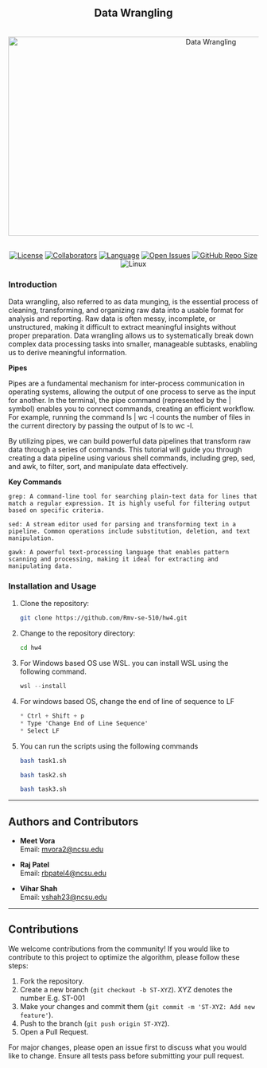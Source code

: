 <h2 align="center">
    Data Wrangling
</h2>

<br>

<div align="center">
        <img width="800" height="400" src="https://drive.google.com/file/d/1opR4s2bP49oyb3_NyCctykcWAcR5iivU/view?usp=sharing" alt="Data Wrangling">
</div>

<br>

<div align="center">


[![License](https://img.shields.io/badge/License-MIT-purple.svg?style=flat)](https://github.com/Rmv-se-510/hw4/main/LICENSE)
[![Collaborators](https://img.shields.io/badge/Collaborators-3-orange.svg?style=flat)](https://github.com/Rmv-se-510/hw4/graphs/contributors)
[![Language](https://img.shields.io/badge/Language-Python-blue.svg?style=flat)](https://github.com/Rmv-se-510/hw4/search?l=shell)
[![Open Issues](https://img.shields.io/github/issues/Rmv-se-510/hw4)](https://github.com/Rmv-se-510/hw4/issues)
[![GitHub Repo Size](https://img.shields.io/github/repo-size/Rmv-se-510/hw4.svg)](https://img.shields.io/github/repo-size/Rmv-se-510/hw4.svg)
![Linux](https://img.shields.io/badge/Linux-FCC624?style=for-the-badge&logo=linux&logoColor=black)

</div>


### Introduction

Data wrangling, also referred to as data munging, is the essential process of cleaning, transforming, and organizing raw data into a usable format for analysis and reporting. Raw data is often messy, incomplete, or unstructured, making it difficult to extract meaningful insights without proper preparation. Data wrangling allows us to systematically break down complex data processing tasks into smaller, manageable subtasks, enabling us to derive meaningful information.

<b>Pipes</b>

Pipes are a fundamental mechanism for inter-process communication in operating systems, allowing the output of one process to serve as the input for another. In the terminal, the pipe command (represented by the | symbol) enables you to connect commands, creating an efficient workflow. For example, running the command ls | wc -l counts the number of files in the current directory by passing the output of ls to wc -l.

By utilizing pipes, we can build powerful data pipelines that transform raw data through a series of commands. This tutorial will guide you through creating a data pipeline using various shell commands, including grep, sed, and awk, to filter, sort, and manipulate data effectively.

<b>Key Commands</b>

```grep: A command-line tool for searching plain-text data for lines that match a regular expression. It is highly useful for filtering output based on specific criteria.```

```sed: A stream editor used for parsing and transforming text in a pipeline. Common operations include substitution, deletion, and text manipulation.```

```gawk: A powerful text-processing language that enables pattern scanning and processing, making it ideal for extracting and manipulating data.```


### Installation and Usage

1. Clone the repository:
   ```bash
   git clone https://github.com/Rmv-se-510/hw4.git
   ```

2. Change to the repository directory:
   ```bash
   cd hw4
   ```

3. For Windows based OS use WSL. you can install WSL using the following command.
    ```powershell
    wsl --install
    ```

4. For windows based OS, change the end of line of sequence to LF
    ```vs editor
    * Ctrl + Shift + p
    * Type 'Change End of Line Sequence'
    * Select LF
    ```


4. You can run the scripts using the following commands
   ```bash
   bash task1.sh
   ```

   ```bash
   bash task2.sh
   ```

   ```bash
   bash task3.sh
   ```
   

---

## Authors and Contributors

- **Meet Vora**  
  Email: [mvora2@ncsu.edu](mailto:mvora2@ncsu.edu)

- **Raj Patel**  
  Email: [rbpatel4@ncsu.edu](mailto:rbpatel4@ncsu.edu)

- **Vihar Shah**  
  Email: [vshah23@ncsu.edu](mailto:vshah23@ncsu.edu)

---
## Contributions

We welcome contributions from the community! If you would like to contribute to this project to optimize the algorithm, please follow these steps:

1. Fork the repository.
2. Create a new branch (`git checkout -b ST-XYZ`). XYZ denotes the number E.g. ST-001
3. Make your changes and commit them (`git commit -m 'ST-XYZ: Add new feature'`).
4. Push to the branch (`git push origin ST-XYZ`).
5. Open a Pull Request.

For major changes, please open an issue first to discuss what you would like to change. Ensure all tests pass before submitting your pull request.
